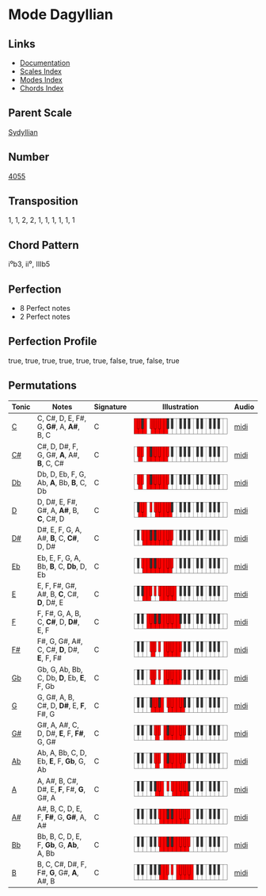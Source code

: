 # Mode Dagyllian

## Links

- [Documentation](README.md)
- [Scales Index](Scales.md)
- [Modes Index](Modes.md)
- [Chords Index](Chords.md)

## Parent Scale

[Sydyllian](ScaleSydyllian.md)

## Number

[4055](https://ianring.com/musictheory/scales/4055)

## Transposition

1, 1, 2, 2, 1, 1, 1, 1, 1, 1

## Chord Pattern

i⁰b3, ii⁰, IIIb5

## Perfection

- 8 Perfect notes
- 2 Perfect notes

## Perfection Profile

true, true, true, true, true, true, false, true, false, true

## Permutations

| Tonic | Notes | Signature | Illustration | Audio |
|-------|-------|-----------|--------------|-------|
| [C](ModeCNaturalDagyllian.md) | C, C#, D, E, F#, G, **G#**, A, **A#**, B, C | C | ![CNaturalDagyllian](ModeCNaturalDagyllian.png) | [midi](https://github.com/edipermadi/music/blob/main/docs/ModeCNaturalDagyllian.mid?raw=true) |
| [C#](ModeCSharpDagyllian.md) | C#, D, D#, F, G, G#, **A**, A#, **B**, C, C# | C | ![CSharpDagyllian](ModeCSharpDagyllian.png) | [midi](https://github.com/edipermadi/music/blob/main/docs/ModeCSharpDagyllian.mid?raw=true) |
| [Db](ModeDFlatDagyllian.md) | Db, D, Eb, F, G, Ab, **A**, Bb, **B**, C, Db | C | ![DFlatDagyllian](ModeDFlatDagyllian.png) | [midi](https://github.com/edipermadi/music/blob/main/docs/ModeDFlatDagyllian.mid?raw=true) |
| [D](ModeDNaturalDagyllian.md) | D, D#, E, F#, G#, A, **A#**, B, **C**, C#, D | C | ![DNaturalDagyllian](ModeDNaturalDagyllian.png) | [midi](https://github.com/edipermadi/music/blob/main/docs/ModeDNaturalDagyllian.mid?raw=true) |
| [D#](ModeDSharpDagyllian.md) | D#, E, F, G, A, A#, **B**, C, **C#**, D, D# | C | ![DSharpDagyllian](ModeDSharpDagyllian.png) | [midi](https://github.com/edipermadi/music/blob/main/docs/ModeDSharpDagyllian.mid?raw=true) |
| [Eb](ModeEFlatDagyllian.md) | Eb, E, F, G, A, Bb, **B**, C, **Db**, D, Eb | C | ![EFlatDagyllian](ModeEFlatDagyllian.png) | [midi](https://github.com/edipermadi/music/blob/main/docs/ModeEFlatDagyllian.mid?raw=true) |
| [E](ModeENaturalDagyllian.md) | E, F, F#, G#, A#, B, **C**, C#, **D**, D#, E | C | ![ENaturalDagyllian](ModeENaturalDagyllian.png) | [midi](https://github.com/edipermadi/music/blob/main/docs/ModeENaturalDagyllian.mid?raw=true) |
| [F](ModeFNaturalDagyllian.md) | F, F#, G, A, B, C, **C#**, D, **D#**, E, F | C | ![FNaturalDagyllian](ModeFNaturalDagyllian.png) | [midi](https://github.com/edipermadi/music/blob/main/docs/ModeFNaturalDagyllian.mid?raw=true) |
| [F#](ModeFSharpDagyllian.md) | F#, G, G#, A#, C, C#, **D**, D#, **E**, F, F# | C | ![FSharpDagyllian](ModeFSharpDagyllian.png) | [midi](https://github.com/edipermadi/music/blob/main/docs/ModeFSharpDagyllian.mid?raw=true) |
| [Gb](ModeGFlatDagyllian.md) | Gb, G, Ab, Bb, C, Db, **D**, Eb, **E**, F, Gb | C | ![GFlatDagyllian](ModeGFlatDagyllian.png) | [midi](https://github.com/edipermadi/music/blob/main/docs/ModeGFlatDagyllian.mid?raw=true) |
| [G](ModeGNaturalDagyllian.md) | G, G#, A, B, C#, D, **D#**, E, **F**, F#, G | C | ![GNaturalDagyllian](ModeGNaturalDagyllian.png) | [midi](https://github.com/edipermadi/music/blob/main/docs/ModeGNaturalDagyllian.mid?raw=true) |
| [G#](ModeGSharpDagyllian.md) | G#, A, A#, C, D, D#, **E**, F, **F#**, G, G# | C | ![GSharpDagyllian](ModeGSharpDagyllian.png) | [midi](https://github.com/edipermadi/music/blob/main/docs/ModeGSharpDagyllian.mid?raw=true) |
| [Ab](ModeAFlatDagyllian.md) | Ab, A, Bb, C, D, Eb, **E**, F, **Gb**, G, Ab | C | ![AFlatDagyllian](ModeAFlatDagyllian.png) | [midi](https://github.com/edipermadi/music/blob/main/docs/ModeAFlatDagyllian.mid?raw=true) |
| [A](ModeANaturalDagyllian.md) | A, A#, B, C#, D#, E, **F**, F#, **G**, G#, A | C | ![ANaturalDagyllian](ModeANaturalDagyllian.png) | [midi](https://github.com/edipermadi/music/blob/main/docs/ModeANaturalDagyllian.mid?raw=true) |
| [A#](ModeASharpDagyllian.md) | A#, B, C, D, E, F, **F#**, G, **G#**, A, A# | C | ![ASharpDagyllian](ModeASharpDagyllian.png) | [midi](https://github.com/edipermadi/music/blob/main/docs/ModeASharpDagyllian.mid?raw=true) |
| [Bb](ModeBFlatDagyllian.md) | Bb, B, C, D, E, F, **Gb**, G, **Ab**, A, Bb | C | ![BFlatDagyllian](ModeBFlatDagyllian.png) | [midi](https://github.com/edipermadi/music/blob/main/docs/ModeBFlatDagyllian.mid?raw=true) |
| [B](ModeBNaturalDagyllian.md) | B, C, C#, D#, F, F#, **G**, G#, **A**, A#, B | C | ![BNaturalDagyllian](ModeBNaturalDagyllian.png) | [midi](https://github.com/edipermadi/music/blob/main/docs/ModeBNaturalDagyllian.mid?raw=true) |
